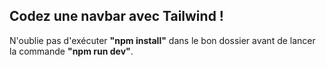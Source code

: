 ## Codez une navbar avec Tailwind !

N'oublie pas d'exécuter **"npm install"** dans le bon dossier avant de lancer la commande **"npm run dev"**.


